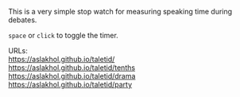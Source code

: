 This is a very simple stop watch for measuring speaking time during debates.

`space` or `click` to toggle the timer.

URLs:  
https://aslakhol.github.io/taletid/  
https://aslakhol.github.io/taletid/tenths  
https://aslakhol.github.io/taletid/drama  
https://aslakhol.github.io/taletid/party  
